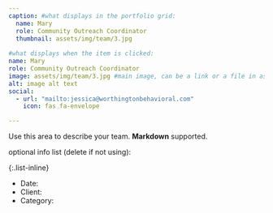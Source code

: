 ```yaml
---
caption: #what displays in the portfolio grid:
  name: Mary
  role: Community Outreach Coordinator
  thumbnail: assets/img/team/3.jpg
  
#what displays when the item is clicked:
name: Mary
role: Community Outreach Coordinator
image: assets/img/team/3.jpg #main image, can be a link or a file in assets/img/portfolio
alt: image alt text
social:
  - url: "mailto:jessica@worthingtonbehavioral.com"
    icon: fas fa-envelope

---
```

Use this area to describe your team. **Markdown** supported.

optional info list (delete if not using):

{:.list-inline} 
- Date: 
- Client: 
- Category: 

